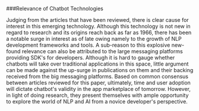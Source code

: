 ###Relevance of Chatbot Technologies

Judging from the articles that have been reviewed, there is clear cause for interest in this emerging technology. Although this technology is not new in regard to research and its origins reach back as far as 1966, there has been a notable surge in interest as of late owing namely to the growth of NLP development frameworks and tools. A sub-reason to this explosive new-found relevance can also be attributed to the large messaging platforms providing SDK's for developers. Although it is hard to gauge whether chatbots will take over traditional applications in this space, little argument can be made against the up-surge in publications on them and their backing received from the big messaging platforms. Based on common consensus between articles reviewed for this paper, ultimately, time and user adoption will dictate chatbot's validity in the app marketplace of tomorrow. However, in light of doing research, they present themselves with ample opportunity to explore the world of NLP and AI from a novice developer's perspective. 

<!--Citation should be given after "1966"-->

